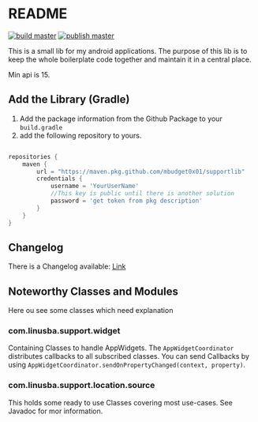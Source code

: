 # README

[![build master](https://github.com/mbudget0x01/supportlib/actions/workflows/build-gradle.yml/badge.svg)](https://github.com/mbudget0x01/supportlib/actions/workflows/build-gradle.yml)
[![publish master](https://github.com/mbudget0x01/supportlib/actions/workflows/publish-gradle.yml/badge.svg)](https://github.com/mbudget0x01/supportlib/actions/workflows/publish-gradle.yml)


This is a small lib for my android applications. The purpose of this lib is to keep
the whole boilerplate code together and maintain it in a central place.

Min api is 15.

## Add the Library (Gradle)

1. Add the package information from the Github Package to your `build.gradle`
2. add the following repository to yours.
```groovy

repositories {
    maven {
        url = "https://maven.pkg.github.com/mbudget0x01/supportlib"
        credentials {
            username = 'YourUserName'
            //This key is public until there is another solution
            password = 'get token from pkg description'
        }
    }
}
```

## Changelog

There is a Changelog available: [Link](Changelog.md)

## Noteworthy Classes and Modules

Here ou see some classes which need explanation

### com.linusba.support.widget

Containing Classes to handle AppWidgets.
The `AppWidgetCoordinator` distributes callbacks to all subscribed classes.
You can send Callbacks by using `AppWidgetCoordinator.sendOnPropertyChanged(context, property)`.

### com.linusba.support.location.source

This holds some ready to use Classes covering most use-cases. See Javadoc for mor information.
